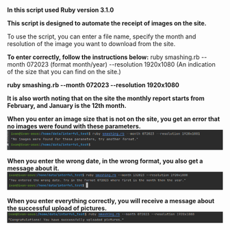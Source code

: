 **In this script used Ruby version 3.1.0**

**This script is designed to automate the receipt of images on the site.**

To use the script, you can enter a file name, specify the month and resolution of the image you want to download from
the site.

**To enter correctly, follow the instructions below:**
ruby smashing.rb --month 072023 (format month/year) --resolution 1920x1080 (An indication of the size that you can find
on the site.)

**ruby smashing.rb --month 072023 --resolution 1920x1080**

**It is also worth noting that on the site the monthly report starts from February, and January is the 12th month.**

**When you enter an image size that is not on the site, you get an error that no images were found with these
parameters.
![img.png](screenshots/img.png)**

**When you enter the wrong date, in the wrong format, you also get a message about it.
![img_1.png](screenshots/img_1.png)**

**When you enter everything correctly, you will receive a message about the successful upload of pictures.
![img_2.png](screenshots/img_2.png)**
